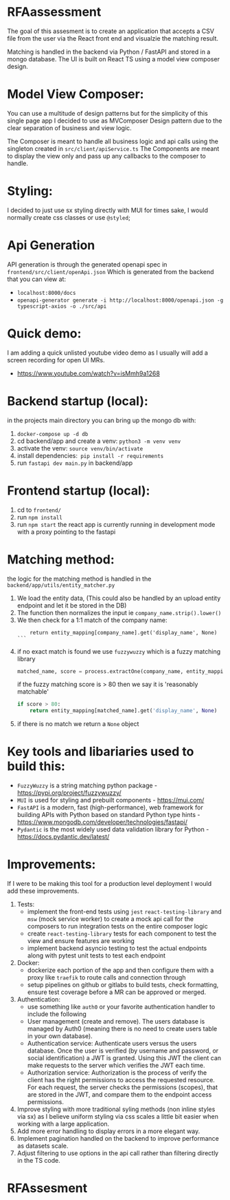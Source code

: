 # RFAassessment
The goal of this assesment is to create an application that accepts a CSV file from the user via the React front end and 
visualzie the matching result. 

Matching is handled in the backend via Python / FastAPI and stored in a mongo database.
The UI is built on React TS using a model view composer design. 

# Model View Composer:
You can use a multitude of design patterns but for the simplicity of this single page app I decided to use as MVComposer Design pattern due to the clear separation of business and view logic. 

The Composer is meant to handle all business logic and api calls using the singleton created in `src/client/apiService.ts`
The Components are meant to display the view only and pass up any callbacks to the composer to handle.

# Styling: 
I decided to just use sx styling directly with MUI for times sake, I would normally create css classes or use `@styled`;

# Api Generation 
API generation is through the generated openapi spec in `frontend/src/client/openApi.json`
Which is generated from the backend that you can view at:
* `localhost:8000/docs`
* `openapi-generator generate -i http://localhost:8000/openapi.json -g typescript-axios -o ./src/api`

# Quick demo: 
I am adding a quick unlisted youtube video demo as I usually will add a screen recording for open UI MRs.
- https://www.youtube.com/watch?v=isMmh9a1268

# Backend startup (local):
in the projects main directory you can bring up the mongo db with:
1. `docker-compose up -d db`
2. cd backend/app and create a venv: `python3 -m venv venv`
3. activate the venv: `source venv/bin/activate`
4. install dependencies:` pip install -r requirements`
5. run `fastapi dev main.py` in backend/app

# Frontend startup (local): 
1. cd to `frontend/`
2. run `npm install`
3. run `npm start`
the react app is currently running in development mode with a proxy pointing to the fastapi 

# Matching method: 
the logic for the matching method is handled in the `backend/app/utils/entity_matcher.py`
1. We load the entity data, (This could also be handled by an upload entity endpoint and let it be stored in the DB)
2. The function then normalizes the input ie `company_name.strip().lower()`
3. We then check for a 1:1 match of the company name:
    ``` if company_name in entity_mapping:
        return entity_mapping[company_name].get('display_name', None) ```
4. if no exact match is found we use `fuzzywuzzy` which is a fuzzy matching library
    ```python
    matched_name, score = process.extractOne(company_name, entity_mapping.keys())
    ```
    if the fuzzy matching score is > 80 then we say it is 'reasonably matchable' 
    ```python
    if score > 80:
        return entity_mapping[matched_name].get('display_name', None)
    ```
5. if there is no match we return a `None` object

# Key tools and libariaries used to build this:
- `FuzzyWuzzy` is a string matching python package - https://pypi.org/project/fuzzywuzzy/ 
- `MUI` is used for styling and prebuilt components - https://mui.com/
- `FastAPI` is a modern, fast (high-performance), web framework for building APIs with Python based on standard Python type hints - https://www.mongodb.com/developer/technologies/fastapi/
- `Pydantic` is the most widely used data validation library for Python - https://docs.pydantic.dev/latest/ 

# Improvements: 
If I were to be making this tool for a production level deployment I would add these improvements.
1. Tests:
    * implement the front-end tests using `jest` `react-testing-library` and `msw` (mock service worker) to create a mock api call for the composers to run integration tests on the entire composer logic
    * create `react-testing-library` tests for each component to test the view and ensure features are working
    * implement backend asyncio testing to test the actual endpoints along with pytest unit tests to test each endpoint
2. Docker:
    * dockerize each portion of the app and then configure them with a proxy like `traefik` to route calls and connection through
    * setup pipelines on github or gitlabs to build tests, check formatting, ensure test coverage before a MR can be approved or merged.
3. Authentication: 
    * use something like `auth0` or your favorite authentication handler to include the following
    - User management (create and remove). The users database is managed by Auth0 (meaning there is no need to create users table in your own database).
    - Authentication service: Authenticate users versus the users database. Once the user is verified (by username and password, or social identification) a JWT is granted. Using this JWT the client can make requests to the server which verifies the JWT each time.
    - Authorization service: Authorization is the process of verify the client has the right permissions to access the requested resource. For each request, the server checks the permissions (scopes), that are stored in the JWT, and compare them to the endpoint access permissions.
4. Improve styling with more traditional syling methods (non inline styles via sx) as I believe uniform styling via css scales a little bit easier when working with a large application.
5. Add more error handling to display errors in a more elegant way.
6. Implement pagination handled on the backend to improve performance as datasets scale.
7. Adjust filtering to use options in the api call rather than filtering directly in the TS code.
# RFAssesment
